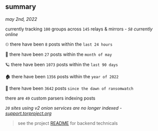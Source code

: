 
## summary
_may 2nd, 2022_

currently tracking `100` groups across `145` relays & mirrors - _`58` currently online_

⏲ there have been `8` posts within the `last 24 hours`

🦈 there have been `27` posts within the `month of may`

🪐 there have been `1073` posts within the `last 90 days`

🏚 there have been `1356` posts within the `year of 2022`

🦕 there have been `3642` posts `since the dawn of ransomwatch`

there are `49` custom parsers indexing posts

_`20` sites using v2 onion services are no longer indexed - [support.torproject.org](https://support.torproject.org/onionservices/v2-deprecation/)_

> see the project [README](https://github.com/thetanz/ransomwatch#ransomwatch--) for backend technicals
